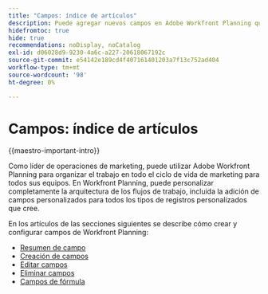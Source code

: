 ```yaml
---
title: "Campos: índice de artículos"
description: Puede agregar nuevos campos en Adobe Workfront Planning que reflejen el ciclo de vida de su organización. Los campos son atributos de tipos de registro.
hidefromtoc: true
hide: true
recommendations: noDisplay, noCatalog
exl-id: d06028d9-9230-4a6c-a227-20618067192c
source-git-commit: e54142e189cd4f407161401203a7f13c752ad404
workflow-type: tm+mt
source-wordcount: '98'
ht-degree: 0%

---
```


# Campos: índice de artículos

<!--
title: Adobe Maestro fields
description:You can add new fields in Adobe Maestro that reflect your organization's lifecycle. Fields are attributes of record types. 
hidefromtoc: yes
author: Alina
feature: Work Management (***************WE NEED A NEW ONE HERE***********)
role: User, Admin
hide: yes
-->

<!--update the metadata with real information when making this available in TOC and in the left nav-->

{{maestro-important-intro}}

Como líder de operaciones de marketing, puede utilizar Adobe Workfront Planning para organizar el trabajo en todo el ciclo de vida de marketing para todos sus equipos. En Workfront Planning, puede personalizar completamente la arquitectura de los flujos de trabajo, incluida la adición de campos personalizados para todos los tipos de registros personalizados que cree.

En los artículos de las secciones siguientes se describe cómo crear y configurar campos de Workfront Planning:

* [Resumen de campo](../fields/fields-overview.md)
* [Creación de campos](../fields/create-fields.md)
* [Editar campos](../fields/edit-fields.md)
* [Eliminar campos](../fields/delete-fields.md)
* [Campos de fórmula](../fields/formula-fields.md)
